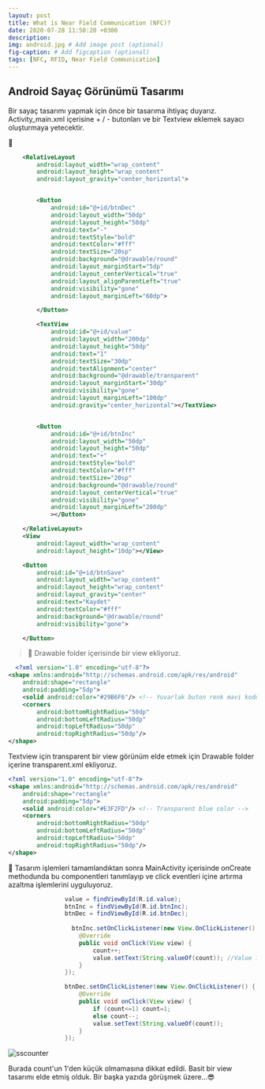 ```yaml
---
layout: post
title: What is Near Field Communication (NFC)?
date: 2020-07-28 11:50:20 +0300
description: 
img: android.jpg # Add image post (optional)
fig-caption: # Add figcaption (optional)
tags: [NFC, RFID, Near Field Communication]
---
```

## Android Sayaç Görünümü Tasarımı

Bir sayaç tasarımı yapmak için önce bir tasarıma ihtiyaç duyarız. Activity_main.xml içerisine + / - butonları ve bir Textview eklemek sayacı oluşturmaya yetecektir.

👾

```xml
    <RelativeLayout
        android:layout_width="wrap_content"
        android:layout_height="wrap_content"
        android:layout_gravity="center_horizontal">


        <Button
            android:id="@+id/btnDec"
            android:layout_width="50dp"
            android:layout_height="50dp"
            android:text="-"
            android:textStyle="bold"
            android:textColor="#fff"
            android:textSize="20sp"
            android:background="@drawable/round"
            android:layout_marginStart="5dp"
            android:layout_centerVertical="true"
            android:layout_alignParentLeft="true"
            android:visibility="gone"
            android:layout_marginLeft="60dp">

        </Button>

        <TextView
            android:id="@+id/value"
            android:layout_width="200dp"
            android:layout_height="50dp"
            android:text="1"
            android:textSize="30dp"
            android:textAlignment="center"
            android:background="@drawable/transparent"
            android:layout_marginStart="30dp"
            android:visibility="gone"
            android:layout_marginLeft="100dp"
            android:gravity="center_horizontal"></TextView>


        <Button
            android:id="@+id/btnInc"
            android:layout_width="50dp"
            android:layout_height="50dp"
            android:text="+"
            android:textStyle="bold"
            android:textColor="#fff"
            android:textSize="20sp"
            android:background="@drawable/round"
            android:layout_centerVertical="true"
            android:visibility="gone"
            android:layout_marginLeft="200dp"
            ></Button>

    </RelativeLayout>
    <View
        android:layout_width="wrap_content"
        android:layout_height="10dp"></View>

    <Button
        android:id="@+id/btnSave"
        android:layout_width="wrap_content"
        android:layout_height="wrap_content"
        android:layout_gravity="center"
        android:text="Kaydet"
        android:textColor="#fff"
        android:background="@drawable/round"
        android:visibility="gone">

    </Button>

```

>👾 Drawable folder içerisinde bir view ekliyoruz.


```xml
  <?xml version="1.0" encoding="utf-8"?>
<shape xmlns:android="http://schemas.android.com/apk/res/android"
    android:shape="rectangle"
    android:padding="5dp">
    <solid android:color="#29B6F6"/> <!-- Yuvarlak buton renk mavi kodu-->
    <corners
        android:bottomRightRadius="50dp"
        android:bottomLeftRadius="50dp"
        android:topLeftRadius="50dp"
        android:topRightRadius="50dp"/>
</shape>

```
Textview için transparent bir view görünüm elde etmek için Drawable folder içerine transparent.xml ekliyoruz.


```xml
<?xml version="1.0" encoding="utf-8"?>
<shape xmlns:android="http://schemas.android.com/apk/res/android"
    android:shape="rectangle"
    android:padding="5dp">
    <solid android:color="#E3F2FD"/> <!-- Transparent blue color -->
    <corners
        android:bottomRightRadius="50dp"
        android:bottomLeftRadius="50dp"
        android:topLeftRadius="50dp"
        android:topRightRadius="50dp"/>
</shape>

```
👾 Tasarım işlemleri tamamlandıktan sonra MainActivity içerisinde onCreate methodunda bu componentleri tanımlayıp ve click eventleri içine artırma azaltma işlemlerini uyguluyoruz.

```java
                value = findViewById(R.id.value);
                btnInc = findViewById(R.id.btnInc);
                btnDec = findViewById(R.id.btnDec);
                
                  btnInc.setOnClickListener(new View.OnClickListener() {
                    @Override
                    public void onClick(View view) {
                        count++;
                        value.setText(String.valueOf(count)); //Value is a Textview
                    }
                });

                btnDec.setOnClickListener(new View.OnClickListener() {
                    @Override
                    public void onClick(View view) {
                        if (count<=1) count=1;
                        else count--;
                        value.setText(String.valueOf(count));
                    }
                });
```


![sscounter](https://user-images.githubusercontent.com/33956266/87425352-27da7680-c5e6-11ea-8330-e6a0f6381026.JPG)


Burada count'un 1'den küçük olmamasına dikkat edildi. Basit bir view tasarımı elde etmiş olduk. Bir başka yazıda görüşmek üzere...😎
